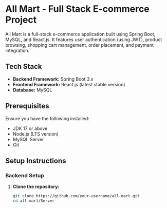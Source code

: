 # All Mart - Full Stack E-commerce Project

All Mart is a full-stack e-commerce application built using Spring Boot, MySQL, and React.js. It features user authentication (using JWT), product browsing, shopping cart management, order placement, and payment integration.

## Tech Stack

- **Backend Framework:** Spring Boot 3.x
- **Frontend Framework:** React.js (latest stable version)
- **Database:** MySQL

## Prerequisites

Ensure you have the following installed:
- JDK 17 or above
- Node.js (LTS version)
- MySQL Server
- Git

## Setup Instructions

### Backend Setup
1. **Clone the repository:**
   ```bash
   git clone https://github.com/your-username/all-mart.git
   cd all-mart/Server
